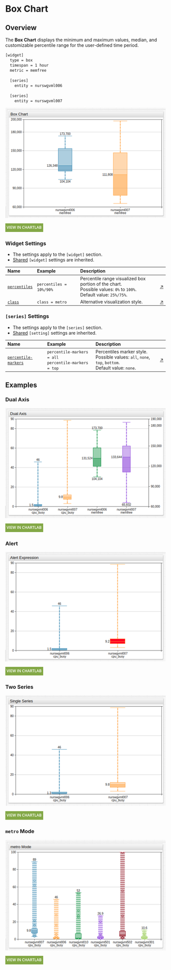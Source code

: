 # Box Chart

## Overview

The **Box Chart** displays the minimum and maximum values, median, and customizable percentile range for the user-defined time period.

```ls
[widget]
  type = box
  timespan = 1 hour
  metric = memfree

  [series]
    entity = nurswgvml006

  [series]
    entity = nurswgvml007
```

![](./images/box-chart-title-2.png)

[![](../../images/button.png)](https://apps.axibase.com/chartlab/81e2eaad)

### Widget Settings

* The settings apply to the `[widget]` section.
* [Shared](../shared/README.md) `[widget]` settings are inherited.

Name |Example |Description |&nbsp;
:--|:--|:--|:--
[`percentiles`](#percentiles) | `percentiles = 10%/90%` | Percentile range visualized box portion of the chart.<br>Possible values: `0%` to `100%`.<br>Default value: `25%/75%`.| [↗](https://apps.axibase.com/chartlab/5275c9a3)
[`class`](#class) | `class = metro` | Alternative visualization style.| [↗](https://apps.axibase.com/chartlab/c147cb06)

### `[series]` Settings

* The settings apply to the `[series]` section.
* [Shared](../shared/README.md) `[setting]` settings are inherited.

Name |Example |Description |&nbsp;
:--|:--|:--|:--
[`percentile-markers`](#percentile-markers)| `percentile-markers = all`<br>`percentile-markers = top` | Percentiles marker style.<br>Possible values: `all`, `none`, `top`, `bottom`.<br>Default value: `none`.|[↗](https://apps.axibase.com/chartlab/866a4521)

## Examples

### Dual Axis

![](./images/dual-axis.png)

[![](../../images/button.png)](https://apps.axibase.com/chartlab/8544efb0)

### Alert

![](./images/alert-expression-1.png)

[![](../../images/button.png)](https://apps.axibase.com/chartlab/84397e8d)

### Two Series

![](./images/single-series-1.png)

[![](../../images/button.png)](https://apps.axibase.com/chartlab/e25a3d17)

### `metro` Mode

![](./images/metro-mode-1.png)

[![](../../images/button.png)](https://apps.axibase.com/chartlab/61dd4397)
